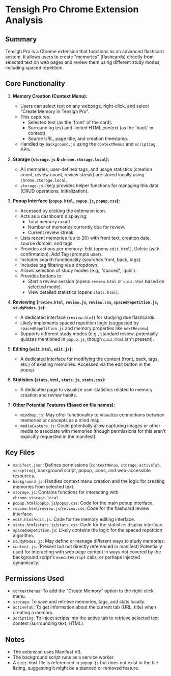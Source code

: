 # Tensigh Pro Chrome Extension Analysis

## Summary

Tensigh Pro is a Chrome extension that functions as an advanced flashcard system. It allows users to create "memories" (flashcards) directly from selected text on web pages and review them using different study modes, including spaced repetition.

## Core Functionality

1.  **Memory Creation (Context Menu):**
    *   Users can select text on any webpage, right-click, and select "Create Memory in Tensigh Pro".
    *   This captures:
        *   Selected text (as the 'front' of the card).
        *   Surrounding text and limited HTML context (as the 'back' or context).
        *   Source URL, page title, and creation timestamp.
    *   Handled by `background.js` using the `contextMenus` and `scripting` APIs.

2.  **Storage (`storage.js` & `chrome.storage.local`):**
    *   All memories, user-defined tags, and usage statistics (creation count, review count, review streak) are stored locally using `chrome.storage.local`.
    *   `storage.js` likely provides helper functions for managing this data (CRUD operations, initialization).

3.  **Popup Interface (`popup.html`, `popup.js`, `popup.css`):**
    *   Accessed by clicking the extension icon.
    *   Acts as a dashboard displaying:
        *   Total memory count.
        *   Number of memories currently due for review.
        *   Current review streak.
    *   Lists recent memories (up to 20) with front text, creation date, source domain, and tags.
    *   Provides actions per memory: Edit (opens `edit.html`), Delete (with confirmation), Add Tag (prompts user).
    *   Includes search functionality (searches front, back, tags).
    *   Includes tag filtering via a dropdown.
    *   Allows selection of study modes (e.g., 'spaced', 'quiz').
    *   Provides buttons to:
        *   Start a review session (opens `review.html` or `quiz.html` based on selected mode).
        *   View detailed statistics (opens `stats.html`).

4.  **Reviewing (`review.html`, `review.js`, `review.css`, `spacedRepetition.js`, `studyModes.js`):**
    *   A dedicated interface (`review.html`) for studying due flashcards.
    *   Likely implements spaced repetition logic (suggested by `spacedRepetition.js` and memory properties like `nextReview`).
    *   Supports different study modes (e.g., standard review, potentially quizzes mentioned in `popup.js`, though `quiz.html` isn't present).

5.  **Editing (`edit.html`, `edit.js`):**
    *   A dedicated interface for modifying the content (front, back, tags, etc.) of existing memories. Accessed via the edit button in the popup.

6.  **Statistics (`stats.html`, `stats.js`, `stats.css`):**
    *   A dedicated page to visualize user statistics related to memory creation and review habits.

7.  **Other Potential Features (Based on file names):**
    *   `mindmap.js`: May offer functionality to visualize connections between memories or concepts as a mind map.
    *   `mediaCapture.js`: Could potentially allow capturing images or other media to associate with memories (though permissions for this aren't explicitly requested in the manifest).

## Key Files

*   `manifest.json`: Defines permissions (`contextMenus`, `storage`, `activeTab`, `scripting`), background script, popup, icons, and web-accessible resources.
*   `background.js`: Handles context menu creation and the logic for creating memories from selected text.
*   `storage.js`: Contains functions for interacting with `chrome.storage.local`.
*   `popup.html`/`popup.js`/`popup.css`: Code for the main popup interface.
*   `review.html`/`review.js`/`review.css`: Code for the flashcard review interface.
*   `edit.html`/`edit.js`: Code for the memory editing interface.
*   `stats.html`/`stats.js`/`stats.css`: Code for the statistics display interface.
*   `spacedRepetition.js`: Likely contains the logic for the spaced repetition algorithm.
*   `studyModes.js`: May define or manage different ways to study memories.
*   `content.js`: (Present but not directly referenced in manifest) Potentially used for interacting with web page content in ways not covered by the background script's `executeScript` calls, or perhaps injected dynamically.

## Permissions Used

*   `contextMenus`: To add the "Create Memory" option to the right-click menu.
*   `storage`: To save and retrieve memories, tags, and stats locally.
*   `activeTab`: To get information about the current tab (URL, title) when creating a memory.
*   `scripting`: To inject scripts into the active tab to retrieve selected text context (surrounding text, HTML).

## Notes

*   The extension uses Manifest V3.
*   The background script runs as a service worker.
*   A `quiz.html` file is referenced in `popup.js` but does not exist in the file listing, suggesting it might be a planned or removed feature. 